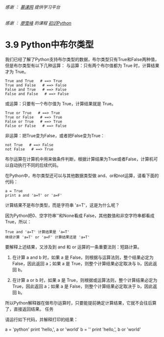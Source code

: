 ###### 感谢 ： [慕课网](https://www.imooc.com "慕课网-程序员的梦工厂") 提供学习平台
###### 感谢 ： [廖雪峰](https://www.imooc.com/u/292120/courses?sort=publish "廖雪峰的课程") 的课程 [初识Python]( https://www.imooc.com/learn/177 "初识Python")

# 3.9 Python中布尔类型

我们已经了解了Python支持布尔类型的数据，布尔类型只有True和False两种值，但是布尔类型有以下几种运算：
与运算：只有两个布尔值都为 True 时，计算结果才为 True。

    True and True   # ==> True
    True and False   # ==> False
    False and True   # ==> False
    False and False   # ==> False

或运算：只要有一个布尔值为 True，计算结果就是 True。

    True or True   # ==> True
    True or False   # ==> True
    False or True   # ==> True
    False or False   # ==> False

非运算：把True变为False，或者把False变为True：

    not True   # ==> False
    not False   # ==> True

布尔运算在计算机中用来做条件判断，根据计算结果为True或者False，计算机可以自动执行不同的后续代码。

在Python中，布尔类型还可以与其他数据类型做 and、or和not运算，请看下面的代码：

    a = True
    print a and 'a=T' or 'a=F'

计算结果不是布尔类型，而是字符串 'a=T'，这是为什么呢？

因为Python把0、空字符串''和None看成 False，其他数值和非空字符串都看成 True，所以：

    True and 'a=T' 计算结果是 'a=T'
    继续计算 'a=T' or 'a=F' 计算结果还是 'a=T'

要解释上述结果，又涉及到 and 和 or 运算的一条重要法则：短路计算。

1. 在计算 a and b 时，如果 a 是 False，则根据与运算法则，整个结果必定为 False，因此返回 a；如果 a 是 True，则整个计算结果必定取决与 b，因此返回 b。

2. 在计算 a or b 时，如果 a 是 True，则根据或运算法则，整个计算结果必定为 True，因此返回 a；如果 a 是 False，则整个计算结果必定取决于 b，因此返回 b。

所以Python解释器在做布尔运算时，只要能提前确定计算结果，它就不会往后算了，直接返回结果。
任务

请运行如下代码，并解释打印的结果：

a = 'python'
print 'hello,', a or 'world'
b = ''
print 'hello,', b or 'world'

